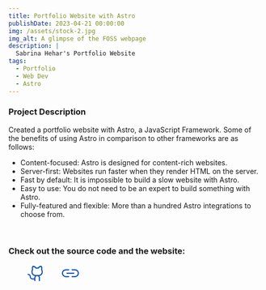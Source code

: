 ```yaml
---
title: Portfolio Website with Astro
publishDate: 2023-04-21 00:00:00
img: /assets/stock-2.jpg
img_alt: A glimpse of the FOSS webpage
description: |
  Sabrina Hehar's Portfolio Website
tags:
  - Portfolio
  - Web Dev
  - Astro
---
```


### Project Description

Created a portfolio website with Astro, a JavaScript Framework. Some of the benefits of using Astro in comparison to other frameworks are as follows:

- Content-focused: Astro is designed for content-rich websites.
- Server-first: Websites run faster when they render HTML on the server.
- Fast by default: It is impossible to build a slow website with Astro.
- Easy to use: You do not need to be an expert to build something with Astro.
- Fully-featured and flexible: More than a hundred Astro integrations to choose from.

<br>

### Check out the source code and the website:
<a href="https://github.com/heharsabrina/portfolio-website" target="_blank"><svg xmlns="http://www.w3.org/2000/svg" width="37" height="36" fill="#000000" viewBox="0 0 256 256" style="background: white;fill: #0f52ba;outline: 1px solid white; border-radius: 25%; margin-left: 37px; margin-right: 30px;"><path d="M208.31,75.68A59.78,59.78,0,0,0,202.93,28,8,8,0,0,0,196,24a59.75,59.75,0,0,0-48,24H124A59.75,59.75,0,0,0,76,24a8,8,0,0,0-6.93,4,59.78,59.78,0,0,0-5.38,47.68A58.14,58.14,0,0,0,56,104v8a56.06,56.06,0,0,0,48.44,55.47A39.8,39.8,0,0,0,96,192v8H72a24,24,0,0,1-24-24A40,40,0,0,0,8,136a8,8,0,0,0,0,16,24,24,0,0,1,24,24,40,40,0,0,0,40,40H96v16a8,8,0,0,0,16,0V192a24,24,0,0,1,48,0v40a8,8,0,0,0,16,0V192a39.8,39.8,0,0,0-8.44-24.53A56.06,56.06,0,0,0,216,112v-8A58.14,58.14,0,0,0,208.31,75.68ZM200,112a40,40,0,0,1-40,40H112a40,40,0,0,1-40-40v-8a41.74,41.74,0,0,1,6.9-22.48A8,8,0,0,0,80,73.83a43.81,43.81,0,0,1,.79-33.58,43.88,43.88,0,0,1,32.32,20.06A8,8,0,0,0,119.82,64h32.35a8,8,0,0,0,6.74-3.69,43.87,43.87,0,0,1,32.32-20.06A43.81,43.81,0,0,1,192,73.83a8.09,8.09,0,0,0,1,7.65A41.72,41.72,0,0,1,200,104Z"></path></svg></a><a href="http://localhost:3000/" target="_blank"><svg xmlns="http://www.w3.org/2000/svg" width="37" height="36" fill="#000000" viewBox="0 0 256 256" style="background: white;fill: #0f52ba;outline: 1px solid white; border-radius: 25%;"><path d="M80,120h96a8,8,0,0,1,0,16H80a8,8,0,0,1,0-16Zm24,48H64a40,40,0,0,1,0-80h40a8,8,0,0,0,0-16H64a56,56,0,0,0,0,112h40a8,8,0,0,0,0-16Zm88-96H152a8,8,0,0,0,0,16h40a40,40,0,0,1,0,80H152a8,8,0,0,0,0,16h40a56,56,0,0,0,0-112Z"></path></svg></a>